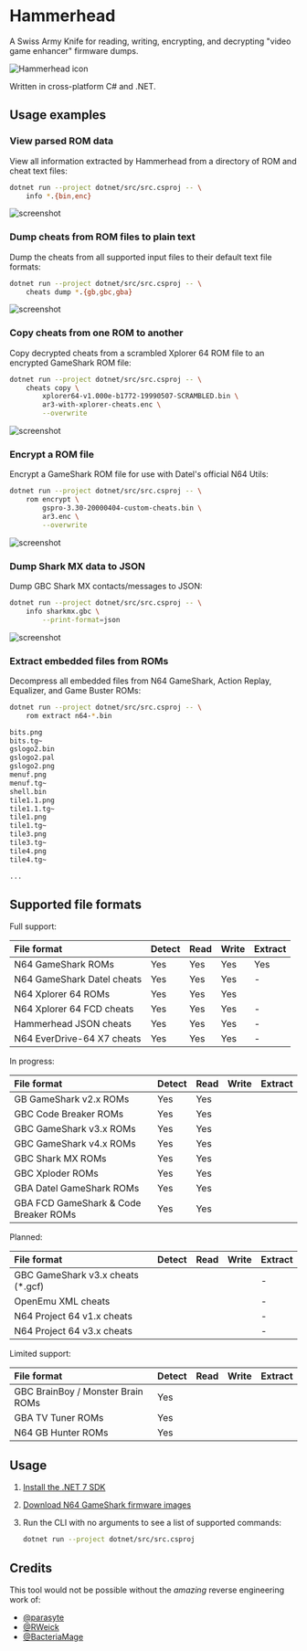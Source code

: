 # Hammerhead

A Swiss Army Knife for reading, writing, encrypting, and decrypting "video game enhancer" firmware dumps.

![Hammerhead icon](/assets/images/hammerhead-icon-256.png)

Written in cross-platform C# and .NET.

## Usage examples

### View parsed ROM data

View all information extracted by Hammerhead from a directory of ROM and cheat text files:

```bash
dotnet run --project dotnet/src/src.csproj -- \
    info *.{bin,enc}
```

![screenshot](/assets/screenshots/hammerhead-screenshot-20230705-info-n64-gs.png)

### Dump cheats from ROM files to plain text

Dump the cheats from all supported input files to their default text file formats:

```bash
dotnet run --project dotnet/src/src.csproj -- \
    cheats dump *.{gb,gbc,gba}
```

![screenshot](/assets/screenshots/hammerhead-screenshot-20230705-cheats-dump-gbc.png)

### Copy cheats from one ROM to another

Copy decrypted cheats from a scrambled Xplorer 64 ROM file to an encrypted GameShark ROM file:

```bash
dotnet run --project dotnet/src/src.csproj -- \
    cheats copy \
        xplorer64-v1.000e-b1772-19990507-SCRAMBLED.bin \
        ar3-with-xplorer-cheats.enc \
        --overwrite
```

![screenshot](/assets/screenshots/hammerhead-screenshot-20230705-cheats-copy-xp-to-gs.png)

### Encrypt a ROM file

Encrypt a GameShark ROM file for use with Datel's official N64 Utils:

```bash
dotnet run --project dotnet/src/src.csproj -- \
    rom encrypt \
        gspro-3.30-20000404-custom-cheats.bin \
        ar3.enc \
        --overwrite
```

![screenshot](/assets/screenshots/hammerhead-screenshot-20230705-rom-encrypt-n64-gs.png)

### Dump Shark MX data to JSON

Dump GBC Shark MX contacts/messages to JSON:

```bash
dotnet run --project dotnet/src/src.csproj -- \
    info sharkmx.gbc \
        --print-format=json
```

![screenshot](/assets/screenshots/hammerhead-screenshot-20230705-info-gbc-smx.png)

### Extract embedded files from ROMs

Decompress all embedded files from N64 GameShark, Action Replay, Equalizer, and Game Buster ROMs:

```bash
dotnet run --project dotnet/src/src.csproj -- \
    rom extract n64-*.bin

bits.png
bits.tg~
gslogo2.bin
gslogo2.pal
gslogo2.png
menuf.png
menuf.tg~
shell.bin
tile1.1.png
tile1.1.tg~
tile1.png
tile1.tg~
tile3.png
tile3.tg~
tile4.png
tile4.tg~

...
```

## Supported file formats

Full support:

| File format                | Detect | Read | Write | Extract |
|:-------------------------- |:------ |:---- |:----- |:------- |
| N64 GameShark ROMs         | Yes    | Yes  | Yes   | Yes     |
| N64 GameShark Datel cheats | Yes    | Yes  | Yes   | -       |
| N64 Xplorer 64 ROMs        | Yes    | Yes  | Yes   |         |
| N64 Xplorer 64 FCD cheats  | Yes    | Yes  | Yes   | -       |
| Hammerhead JSON cheats     | Yes    | Yes  | Yes   | -       |
| N64 EverDrive-64 X7 cheats | Yes    | Yes  | Yes   | -       |

In progress:

| File format                           | Detect | Read | Write | Extract |
|:------------------------------------- |:------ |:---- |:----- |:------- |
| GB GameShark v2.x ROMs                | Yes    | Yes  |       |         |
| GBC Code Breaker ROMs                 | Yes    | Yes  |       |         |
| GBC GameShark v3.x ROMs               | Yes    | Yes  |       |         |
| GBC GameShark v4.x ROMs               | Yes    | Yes  |       |         |
| GBC Shark MX ROMs                     | Yes    | Yes  |       |         |
| GBC Xploder ROMs                      | Yes    | Yes  |       |         |
| GBA Datel GameShark ROMs              | Yes    | Yes  |       |         |
| GBA FCD GameShark & Code Breaker ROMs | Yes    | Yes  |       |         |

Planned:

| File format                        | Detect | Read | Write | Extract |
|:---------------------------------- |:------ |:---- |:----- |:------- |
| GBC GameShark v3.x cheats (\*.gcf) |        |      |       | -       |
| OpenEmu XML cheats                 |        |      |       | -       |
| N64 Project 64 v1.x cheats         |        |      |       | -       |
| N64 Project 64 v3.x cheats         |        |      |       | -       |

Limited support:

| File format                       | Detect | Read | Write | Extract |
|:--------------------------------- |:------ |:---- |:----- |:------- |
| GBC BrainBoy / Monster Brain ROMs | Yes    |      |       |         |
| GBA TV Tuner ROMs                 | Yes    |      |       |         |
| N64 GB Hunter ROMs                | Yes    |      |       |         |

## Usage

1. [Install the .NET 7 SDK](https://learn.microsoft.com/en-us/dotnet/core/install/)

2. [Download N64 GameShark firmware images](https://github.com/LibreShark/sharkdumps)

3. Run the CLI with no arguments to see a list of supported commands:

    ```bash
    dotnet run --project dotnet/src/src.csproj
    ```

## Credits

This tool would not be possible without the _amazing_ reverse engineering work of:

- [@parasyte](https://github.com/parasyte)
- [@RWeick](https://github.com/RWeick/REF1329-N64-Gameshark-Clone)
- [@BacteriaMage](https://github.com/BacteriaMage/n64-gameshark-data-model)
